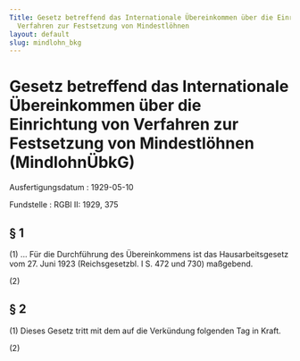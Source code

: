 ```yaml
---
Title: Gesetz betreffend das Internationale Übereinkommen über die Einrichtung von
  Verfahren zur Festsetzung von Mindestlöhnen
layout: default
slug: mindlohn_bkg
---
```


# Gesetz betreffend das Internationale Übereinkommen über die Einrichtung von Verfahren zur Festsetzung von Mindestlöhnen (MindlohnÜbkG)

Ausfertigungsdatum
:   1929-05-10

Fundstelle
:   RGBl II: 1929, 375



## § 1

(1) ... Für die Durchführung des Übereinkommens ist das
Hausarbeitsgesetz vom 27. Juni 1923 (Reichsgesetzbl. I S. 472 und 730)
maßgebend.

(2)


## § 2

(1) Dieses Gesetz tritt mit dem auf die Verkündung folgenden Tag in
Kraft.

(2)

